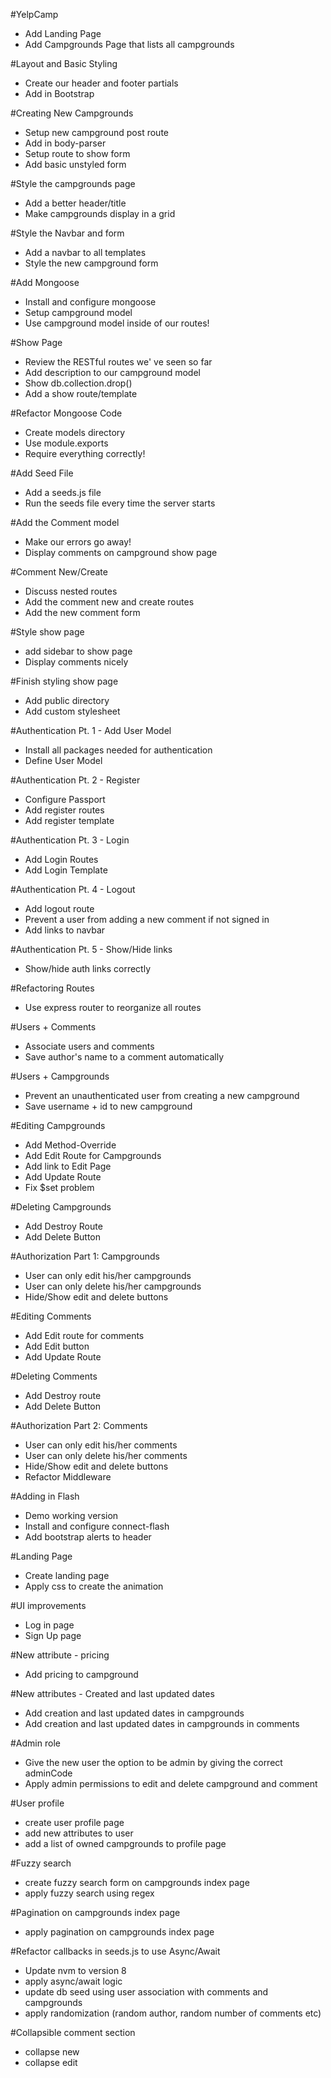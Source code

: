 #YelpCamp

* Add Landing Page
* Add Campgrounds Page that lists all campgrounds

#Layout and Basic Styling

* Create our header and footer partials
* Add in Bootstrap

#Creating New Campgrounds

* Setup new campground post route
* Add in body-parser
* Setup route to show form
* Add basic unstyled form

#Style the campgrounds page

* Add a better header/title
* Make campgrounds display in a grid

#Style the Navbar and form

* Add a navbar to all templates
* Style the new campground form

#Add Mongoose

* Install and configure mongoose
* Setup campground model
* Use campground model inside of our routes!

#Show Page

* Review the RESTful routes we' ve seen so far
* Add description to our campground model
* Show db.collection.drop()
* Add a show route/template

#Refactor Mongoose Code
* Create models directory
* Use module.exports
* Require everything correctly!

#Add Seed File
* Add a seeds.js file
* Run the seeds file every time the server starts

#Add the Comment model
* Make our errors go away!
* Display comments on campground show page

#Comment New/Create
* Discuss nested routes
* Add the comment new and create routes
* Add the new comment form

#Style show page
* add sidebar to show page
* Display comments nicely

#Finish styling show page
* Add public directory
* Add custom stylesheet

#Authentication Pt. 1 - Add User Model
* Install all packages needed for authentication
* Define User Model

#Authentication Pt. 2 - Register
* Configure Passport
* Add register routes
* Add register template

#Authentication Pt. 3 - Login
* Add Login Routes
* Add Login Template

#Authentication Pt. 4 - Logout
* Add logout route
* Prevent a user from adding a new comment if not signed in
* Add links to navbar

#Authentication Pt. 5 - Show/Hide links
* Show/hide auth links correctly

#Refactoring Routes
* Use express router to reorganize all routes

#Users + Comments
* Associate users and comments
* Save author's name to a comment automatically

#Users + Campgrounds
* Prevent an unauthenticated user from creating a new campground
* Save username + id to new campground

#Editing Campgrounds
* Add Method-Override
* Add Edit Route for Campgrounds
* Add link to Edit Page
* Add Update Route
* Fix $set problem

#Deleting Campgrounds
* Add Destroy Route
* Add Delete Button

#Authorization Part 1: Campgrounds
* User can only edit his/her campgrounds
* User can only delete his/her campgrounds
* Hide/Show edit and delete buttons

#Editing Comments
* Add Edit route for comments
* Add Edit button
* Add Update Route

#Deleting Comments
* Add Destroy route
* Add Delete Button

#Authorization Part 2: Comments
* User can only edit his/her comments
* User can only delete his/her comments
* Hide/Show edit and delete buttons
* Refactor Middleware

#Adding in Flash
* Demo working version
* Install and configure connect-flash
* Add bootstrap alerts to header

#Landing Page
* Create landing page
* Apply css to create the animation

#UI improvements
* Log in page
* Sign Up page

#New attribute - pricing
* Add pricing to campground

#New attributes - Created and last updated dates
* Add creation and last updated dates in campgrounds
* Add creation and last updated dates in campgrounds in comments

#Admin role
* Give the new user the option to be admin by giving the correct adminCode
* Apply admin permissions to edit and delete campground and comment

#User profile
* create user profile page
* add new attributes to user
* add a list of owned campgrounds to profile page

#Fuzzy search
* create fuzzy search form on campgrounds index page
* apply fuzzy search using regex

#Pagination on campgrounds index page
* apply pagination on campgrounds index page

#Refactor callbacks in seeds.js to use Async/Await
* Update nvm to version 8
* apply async/await logic
* update db seed using user association with comments and campgrounds
* apply randomization (random author, random number of comments etc)

#Collapsible comment section
* collapse new
* collapse edit

